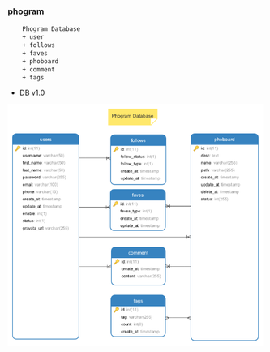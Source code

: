 ### phogram

```
    Phogram Database
    + user
    + follows
    + faves
    + phoboard
    + comment
    + tags
```
+ DB v1.0

![DB](docs/db/phogram_db_v1.0.png)